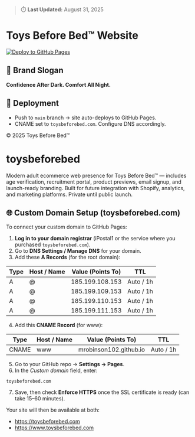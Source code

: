 > ⏱️ **Last Updated:** August 31, 2025

# Toys Before Bed™ Website  

[![Deploy to GitHub Pages](https://img.shields.io/badge/🚀%20Live-GitHub%20Pages-7c0e0c?logo=github)](https://mrobinson102.github.io/toys-before-bed/)  

## 🌙 Brand Slogan
**Confidence After Dark. Comfort All Night.**  

## 🚀 Deployment
- Push to `main` branch → site auto-deploys to GitHub Pages.  
- CNAME set to `toysbeforebed.com`. Configure DNS accordingly.  

© 2025 Toys Before Bed™  
# toysbeforebed
Modern adult ecommerce web presence for Toys Before Bed™ — includes age verification, recruitment portal, product previews, email signup, and launch-ready branding. Built for future integration with Shopify, analytics, and marketing platforms. Private until public launch.



## 🌐 Custom Domain Setup (toysbeforebed.com)

To connect your custom domain to GitHub Pages:

1. **Log in to your domain registrar** (iPostal1 or the service where you purchased `toysbeforebed.com`).  
2. Go to **DNS Settings / Manage DNS** for your domain.  
3. Add these **A Records** (for the root domain):  

| Type | Host / Name | Value (Points To) | TTL |
|------|-------------|-------------------|-----|
| A    | @           | 185.199.108.153   | Auto / 1h |
| A    | @           | 185.199.109.153   | Auto / 1h |
| A    | @           | 185.199.110.153   | Auto / 1h |
| A    | @           | 185.199.111.153   | Auto / 1h |

4. Add this **CNAME Record** (for www):  

| Type  | Host / Name | Value (Points To)         | TTL |
|-------|-------------|---------------------------|-----|
| CNAME | www         | mrobinson102.github.io    | Auto / 1h |

5. Go to your GitHub repo → **Settings → Pages**.  
6. In the *Custom domain* field, enter:  

```
toysbeforebed.com
```

7. Save, then check **Enforce HTTPS** once the SSL certificate is ready (can take 15–60 minutes).  

Your site will then be available at both:  
- https://toysbeforebed.com  
- https://www.toysbeforebed.com  
